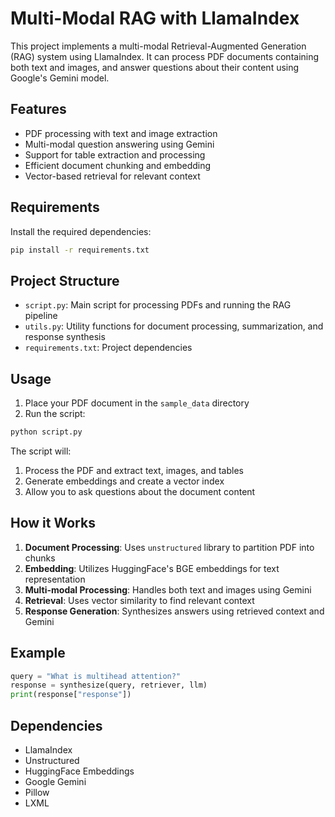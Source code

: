 # Multi-Modal RAG with LlamaIndex

This project implements a multi-modal Retrieval-Augmented Generation (RAG) system using LlamaIndex. It can process PDF documents containing both text and images, and answer questions about their content using Google's Gemini model.

## Features

- PDF processing with text and image extraction
- Multi-modal question answering using Gemini
- Support for table extraction and processing
- Efficient document chunking and embedding
- Vector-based retrieval for relevant context

## Requirements

Install the required dependencies:

```bash
pip install -r requirements.txt
```

## Project Structure

- `script.py`: Main script for processing PDFs and running the RAG pipeline
- `utils.py`: Utility functions for document processing, summarization, and response synthesis
- `requirements.txt`: Project dependencies

## Usage

1. Place your PDF document in the `sample_data` directory
2. Run the script:

```bash
python script.py
```

The script will:
1. Process the PDF and extract text, images, and tables
2. Generate embeddings and create a vector index
3. Allow you to ask questions about the document content

## How it Works

1. **Document Processing**: Uses `unstructured` library to partition PDF into chunks
2. **Embedding**: Utilizes HuggingFace's BGE embeddings for text representation
3. **Multi-modal Processing**: Handles both text and images using Gemini
4. **Retrieval**: Uses vector similarity to find relevant context
5. **Response Generation**: Synthesizes answers using retrieved context and Gemini

## Example

```python
query = "What is multihead attention?"
response = synthesize(query, retriever, llm)
print(response["response"])
```

## Dependencies

- LlamaIndex
- Unstructured
- HuggingFace Embeddings
- Google Gemini
- Pillow
- LXML
